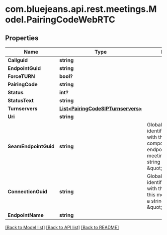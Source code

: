 # com.bluejeans.api.rest.meetings.Model.PairingCodeWebRTC
## Properties

Name | Type | Description | Notes
------------ | ------------- | ------------- | -------------
**Callguid** | **string** |  | [optional] 
**EndpointGuid** | **string** |  | [optional] 
**ForceTURN** | **bool?** |  | [optional] 
**PairingCode** | **string** |  | [optional] 
**Status** | **int?** |  | [optional] 
**StatusText** | **string** |  | [optional] 
**Turnservers** | [**List&lt;PairingCodeSIPTurnservers&gt;**](PairingCodeSIPTurnservers.md) |  | [optional] 
**Uri** | **string** |  | [optional] 
**SeamEndpointGuid** | **string** | Globally unique identifier associated with the media component of this endpoint for this meeting.  (Typically a string starting with \&quot;seamguid:\&quot;) | [optional] 
**ConnectionGuid** | **string** | Globally unique identifier associated with this endpoint in this meeting. (Typically a string starting with \&quot;connguid:\&quot;) | [optional] 
**EndpointName** | **string** |  | [optional] 

[[Back to Model list]](../README.md#documentation-for-models) [[Back to API list]](../README.md#documentation-for-api-endpoints) [[Back to README]](../README.md)

